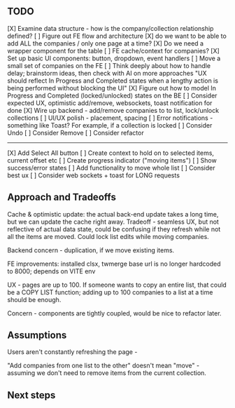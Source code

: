 ## TODO

[X] Examine data structure - how is the company/collection relationship defined?
[ ] Figure out FE flow and architecture
  [X] do we want to be able to add ALL the companies / only one page at a time?
  [X] Do we need a wrapper component for the table
  [ ] FE cache/context for companies?
[X] Set up basic UI components: button, dropdown, event handlers
[ ] Move a small set of companies on the FE
[ ] Think deeply about how to handle delay; brainstorm ideas, then check with AI on more approaches
  "UX should reflect In Progress and Completed states when a lengthy action is being performed without blocking the UI"
  [X] Figure out how to model In Progress and Completed (locked/unlocked) states on the BE
  [ ] Consider expected UX, optimistic add/remove, websockets, toast notification for done
[X] Wire up backend - add/remove companies to to list, lock/unlock collections
[ ] UI/UX polish - placement, spacing 
[ ] Error notifications - something like Toast? For example, if a collection is locked
[ ] Consider Undo
[ ] Consider Remove
[ ] Consider refactor



----

[X] Add Select All button
[ ] Create context to hold on to selected items, current offset etc
[ ] Create progress indicator ("moving items")
[ ] Show success/error states
[ ] Add functionality to move whole list
[ ] Consider best ux
[ ] Consider web sockets + toast for LONG requests




## Approach and Tradeoffs

Cache & optimistic update: the actual back-end update takes a long time, but we can update the cache right away. Tradeoff - seamless UX, but not reflective of actual data state, could be confusing if they refresh while not all the items are moved. Could lock list edits while moving companies.

Backend concern - duplication, if we move existing items.

FE improvements:
installed clsx, twmerge
base url is no longer hardcoded to 8000; depends on VITE env

UX - pages are up to 100. If someone wants to copy an entire list, that could be a COPY LIST function; adding up to 100 companies to a list at a time should be enough.

Concern - components are tightly coupled, would be nice to refactor later.

## Assumptions

Users aren't constantly refreshing the page - 

"Add companies from one list to the other" doesn't mean "move" - assuming we don't need to remove items from the current collection.


## Next steps
